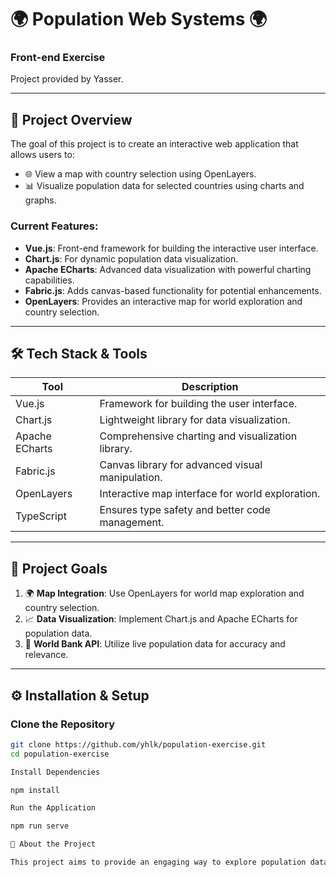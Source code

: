 # 🌍 Population Web Systems 🌍

### Front-end Exercise

Project provided by Yasser.

---

## 🚀 Project Overview

The goal of this project is to create an interactive web application that allows users to:

- 🌐 View a map with country selection using OpenLayers.
- 📊 Visualize population data for selected countries using charts and graphs.

### Current Features:

- **Vue.js**: Front-end framework for building the interactive user interface.
- **Chart.js**: For dynamic population data visualization.
- **Apache ECharts**: Advanced data visualization with powerful charting capabilities.
- **Fabric.js**: Adds canvas-based functionality for potential enhancements.
- **OpenLayers**: Provides an interactive map for world exploration and country selection.

---

## 🛠️ Tech Stack & Tools

| Tool           | Description                                       |
| -------------- | ------------------------------------------------- |
| Vue.js         | Framework for building the user interface.        |
| Chart.js       | Lightweight library for data visualization.       |
| Apache ECharts | Comprehensive charting and visualization library. |
| Fabric.js      | Canvas library for advanced visual manipulation.  |
| OpenLayers     | Interactive map interface for world exploration.  |
| TypeScript     | Ensures type safety and better code management.   |

---

## 🎯 Project Goals

1. 🌍 **Map Integration**: Use OpenLayers for world map exploration and country selection.
2. 📈 **Data Visualization**: Implement Chart.js and Apache ECharts for population data.
3. 📡 **World Bank API**: Utilize live population data for accuracy and relevance.

---

## ⚙️ Installation & Setup

### Clone the Repository

```bash
git clone https://github.com/yhlk/population-exercise.git
cd population-exercise

Install Dependencies

npm install

Run the Application

npm run serve

🌟 About the Project

This project aims to provide an engaging way to explore population data interactively. Users can select countries, view population trends via charts, and navigate a world map for additional insights.
```
